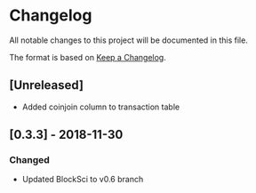 # Changelog
All notable changes to this project will be documented in this file.

The format is based on [Keep a Changelog](https://keepachangelog.com/en/1.0.0/).

## [Unreleased]
- Added coinjoin column to transaction table

## [0.3.3] - 2018-11-30
### Changed
- Updated BlockSci to v0.6 branch
